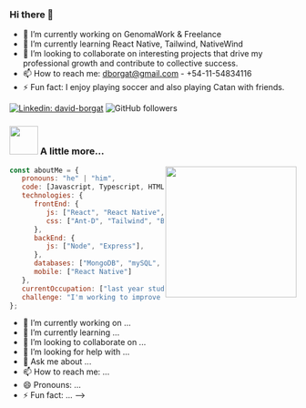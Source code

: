 ### Hi there 👋

- 🔭 I’m currently working on GenomaWork & Freelance
- 🌱 I’m currently learning React Native, Tailwind, NativeWind 
- 👯 I’m looking to collaborate on interesting projects that drive my professional growth and contribute to collective success.
- 📫 How to reach me: dborgat@gmail.com - +54-11-54834116
- ⚡ Fun fact: I enjoy playing soccer and also playing Catan with friends.


[![Linkedin: david-borgat](https://img.shields.io/badge/-davor-blue?style=flat-square&logo=Linkedin&logoColor=white&link=https://www.linkedin.com/in/david-borgat/)](https://www.linkedin.com/in/david-borgat/)
![GitHub followers](https://img.shields.io/github/followers/dborgat?label=Follow&style=social)


### <img src="https://media.giphy.com/media/VgCDAzcKvsR6OM0uWg/giphy.gif" width="50"> A little more...  

<img align='right' src="https://media.giphy.com/media/M9gbBd9nbDrOTu1Mqx/giphy.gif" width="230">


  
```javascript
const aboutMe = {
   pronouns: "he" | "him",
   code: [Javascript, Typescript, HTML, CSS],
   technologies: {
      frontEnd: {
         js: ["React", "React Native", "Next"],
         css: ["Ant-D", "Tailwind", "Bootstrap", "Material Design", "NativeWind"]
      },
      backEnd: {
         js: ["Node", "Express"],
      },
      databases: ["MongoDB", "mySQL", "SQLServer"],
      mobile: ["React Native"]
   },
   currentOccupation: ["last year student, open for job opportunities"],
   challenge: "I'm working to improve my physical performance and energy levels 😊",
};
```


- 🔭 I’m currently working on ...
- 🌱 I’m currently learning ...
- 👯 I’m looking to collaborate on ...
- 🤔 I’m looking for help with ...
- 💬 Ask me about ...
- 📫 How to reach me: ...
- 😄 Pronouns: ...
- ⚡ Fun fact: ...
-->
